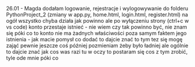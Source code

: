 26.01 - Magda
dodałam logowanie, rejestracje i wylogowywanie do folderu PythonProject_2 (zmiany w app.py, home.html, login.html, register.html)
na ogół wszystko chyba działa jak powinno
ale po wyłączeniu strony (ctrl+c w vs code) konto przestaje istnieć - nie wiem czy tak powinno być, nie znam się
póki co to konto nie ma żadnych właściwości poza samym faktem jego istnienia - jak macie pomysł co dodać to dajcie znać to tym tez się mogę zająć
pewnie jeszcze coś później pozmieniam żeby było ładniej
ale ogólnie to dajcie znać jak cos was razi tu w oczy to postaram się cos z tym zrobić, tyle ode mnie póki co
